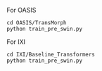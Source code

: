 For OASIS
```
cd OASIS/TransMorph
python train_pre_swin.py
```

For IXI
```
cd IXI/Baseline_Transformers
python train_pre_swin.py
```